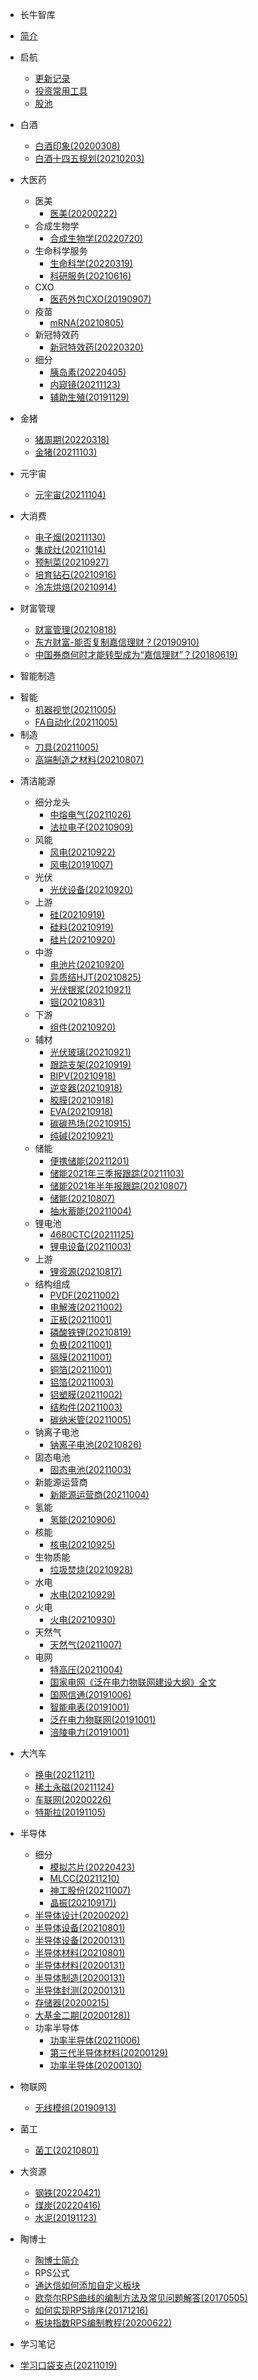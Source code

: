 * 长牛智库

* [简介](README.md)

* 启航
    - [更新记录](myHistory.md)
	- [投资常用工具](myTool.md)
	- [股池](股池/股池.md)
* 白酒
    - [白酒印象(20200308)](/白酒/白酒印象(20200308).md)
	- [白酒十四五规划(20210203)](/白酒/白酒十四五规划(20210203).md)
* 大医药
  * 医美
    - [医美(20200222)](医美/医美(20200222).md)      
  * 合成生物学
    - [合成生物学(20220720)](大医药/合成生物学/合成生物学(20220720).md)     
  * 生命科学服务
    - [生命科学(20220319)](科研服务/生命科学(20220319).md)
    - [科研服务(20210616)](科研服务/科研服务(20210616).md)
  * CXO
    - [医药外包CXO(20190907)](CXO/医药外包CXO(20190907).md)
  * 疫苗
    - [mRNA(20210805)](疫苗/mRNA(20210805).md)  
  * 新冠特效药
    - [新冠特效药(20220320)](大医药/新冠特效药/新冠特效药(20220320).md)
  * 细分
    - [胰岛素(20220405)](大医药/胰岛素/胰岛素(20220405).md)
    - [内窥镜(20211123)](大医药/内窥镜/内窥镜(20211123).md)
    - [辅助生殖(20191129)](辅助生殖/辅助生殖(20191129).md)

* 金猪
    - [猪周期(20220318)](大消费/猪周期(20220318).md)
    - [金猪(20211103)](大消费/金猪(20211103).md)
* 元宇宙
  
    - [元宇宙(20211104)](元宇宙/元宇宙(20211104).md)
* 大消费
    - [电子烟(20211130)](大消费/电子烟(20211130).md)
    - [集成灶(20211014)](大消费/集成灶(20211014).md)
    - [预制菜(20210927)](大消费/预制菜(20210927).md)
    - [培育钻石(20210916)](大消费/培育钻石(20210916).md)
    - [冷冻烘焙(20210914)](大消费/冷冻烘焙(20210914).md)
* 财富管理
    - [财富管理(20210818)](财富管理/财富管理(20210818).md)
    - [东方财富-能否复制嘉信理财？(20190910)](财富管理/东方财富-能否复制嘉信理财？(20190910).md)
	- [中国券商何时才能转型成为“嘉信理财”？(20180619)](财富管理/中国券商何时才能转型成为“嘉信理财”？(20180619).md)
* 智能制造
- 智能
    - [机器视觉(20211005)](智能制造/机器视觉(20211005).md)
    - [FA自动化(20211005)](智能制造/FA自动化(20211005).md)
- 制造
    - [刀具(20211005)](智能制造/刀具(20211005).md)
    - [高端制造之材料(20210807)](智能制造/高端制造之材料(20210807).md)
* 清洁能源 
     - 细分龙头
        - [中熔电气(20211026)](清洁能源/细分龙头/中熔电气(20211026).md)
	    - [法拉电子(20210909)](清洁能源/细分龙头/法拉电子(20210909).md)
	 - 风能
	    - [风电(20210922)](清洁能源/风能/风电(20210922).md)
	    - [风电(20191007)](清洁能源/风能/风电(20191007).md)
	 - 光伏
	     - [光伏设备(20210920)](清洁能源/光伏/光伏设备(20210920).md)
	 - 上游
	     - [硅(20210919)](清洁能源/光伏/硅(20210919).md)
	     - [硅料(20210919)](清洁能源/光伏/硅料(20210919).md)
	     - [硅片(20210920)](清洁能源/光伏/硅片(20210920).md)
	 - 中游
	     - [电池片(20210920)](清洁能源/光伏/电池片(20210920).md)
	     - [异质结HJT(20210825)](清洁能源/光伏/异质结HJT(20210825).md) 
	     - [光伏银浆(20210921)](清洁能源/光伏/光伏银浆(20210921).md) 
	     - [铟(20210831)](清洁能源/光伏/铟(20210831).md) 
	 - 下游
	     - [组件(20210920)](清洁能源/光伏/组件(20210920).md)
	 - 辅材
	     - [光伏玻璃(20210921)](清洁能源/光伏/光伏玻璃(20210921).md)
	     - [跟踪支架(20210919)](清洁能源/光伏/跟踪支架(20210919).md)
	     - [BIPV(20210918)](清洁能源/光伏/BIPV(20210918).md)
	     - [逆变器(20210918)](清洁能源/光伏/逆变器(20210918).md)
	     - [胶膜(20210918)](清洁能源/光伏/胶膜(20210918).md)
	     - [EVA(20210918)](清洁能源/光伏/EVA(20210918).md) 
	     - [碳碳热场(20210915)](清洁能源/光伏/碳碳热场(20210915).md) 
	     - [纯碱(20210921)](清洁能源/光伏/纯碱(20210921).md)
     - 储能
        - [便携储能(20211201)](清洁能源/储能/便携储能(20211201).md) 
        - [储能2021年三季报跟踪(20211103)](清洁能源/储能/储能2021年三季报跟踪(20211103).md) 
        - [储能2021年半年报跟踪(20210807)](清洁能源/储能/储能2021年半年报跟踪(20210807).md) 
        - [储能(20210807)](清洁能源/储能/储能(20210807).md) 
        - [抽水蓄能(20211004)](清洁能源/储能/抽水蓄能(20211004).md) 
     - 锂电池
        - [4680CTC(20211125)](清洁能源/锂电池/4680CTC(20211125).md)
        - [锂电设备(20211003)](清洁能源/锂电池/锂电设备(20211003).md)
     - 上游
        - [锂资源(20210817)](清洁能源/锂电池/锂资源(20210817).md) 
     - 结构组成
        - [PVDF(20211002)](清洁能源/锂电池/PVDF(20211002).md) 
        - [电解液(20211002)](清洁能源/锂电池/电解液(20211002).md) 
        - [正极(20211001)](清洁能源/锂电池/正极(20211001).md) 
        - [磷酸铁锂(20210819)](清洁能源/锂电池/磷酸铁锂(20210819).md) 
        - [负极(20211001)](清洁能源/锂电池/负极(20211001).md) 
        - [隔膜(20211001)](清洁能源/锂电池/隔膜(20211001).md) 
        - [铜箔(20211001)](清洁能源/锂电池/铜箔(20211001).md) 
        - [铝箔(20211003)](清洁能源/锂电池/铝箔(20211003).md) 
        - [铝塑膜(20211002)](清洁能源/锂电池/铝塑膜(20211002).md)
        - [结构件(20211003)](清洁能源/锂电池/结构件(20211003).md)
        - [碳纳米管(20211005)](清洁能源/锂电池/碳纳米管(20211005).md)
     - 钠离子电池
         - [钠离子电池(20210826)](清洁能源/钠离子电池/钠离子电池(20210826).md) 
     - 固态电池
         - [固态电池(20211003)](清洁能源/固态电池/固态电池(20211003).md) 
     - 新能源运营商
	    - [新能源运营商(20211004)](清洁能源/新能源运营商/新能源运营商(20211004).md)
     - 氢能
	    - [氢能(20210906)](清洁能源/氢能/氢能(20210906).md)
	 - 核能
	    - [核电(20210925)](清洁能源/核能/核电(20210925).md)
     - 生物质能
	    - [垃圾焚烧(20210928)](清洁能源/生物质能/垃圾焚烧(20210928).md)
	 - 水电
	    - [水电(20210929)](清洁能源/水电/水电(20210929).md)
	 - 火电
	    - [火电(20210930)](清洁能源/火电/火电(20210930).md)
	 - 天然气
	    - [天然气(20211007)](清洁能源/天然气/天然气(20211007).md)
	 - 电网
	    - [特高压(20211004)](清洁能源/电网/特高压(20211004).md)
	    - [国家电网《泛在电力物联网建设大纲》全文](清洁能源/电网/国家电网《泛在电力物联网建设大纲》全文.md)
	    - [国网信通(20191006)](清洁能源/电网/国网信通(20191006).md)
	    - [智能电表(20191001)](清洁能源/电网/智能电表(20191001).md)
	    - [泛在电力物联网(20191001)](清洁能源/电网/泛在电力物联网(20191001).md)
	    - [涪陵电力(20191001)](清洁能源/电网/涪陵电力(20191001).md)
* 大汽车
    - [换电(20211211)](大汽车/换电(20211211).md)
    - [稀土永磁(20211124)](大汽车/稀土永磁(20211124).md)
    - [车联网(20200226)](大汽车/车联网(20200226).md)
    - [特斯拉(20191105)](大汽车/特斯拉(20191105).md)
* 半导体
    - 细分
        - [模拟芯片(20220423)](半导体/细分龙头/模拟芯片(20220423).md)
        - [MLCC(20211210)](半导体/细分龙头/MLCC(20211210).md)
        - [神工股份(20211007)](半导体/细分龙头/神工股份(20211007).md)
	    - [晶振(20210917))](半导体/细分龙头/晶振(20210917).md)
    - [半导体设计(20200202)](半导体/半导体设计(20200202).md)
    - [半导体设备(20210801)](半导体/半导体设备(20210801).md)
    - [半导体设备(20200131)](半导体/半导体设备(20200131).md)
    - [半导体材料(20210801)](半导体/半导体材料(20210801).md)
    - [半导体材料(20200131)](半导体/半导体材料(20200131).md)
    - [半导体制造(20200131)](半导体/半导体制造(20200131).md)
    - [半导体封测(20200131)](半导体/半导体封测(20200131).md)
    - [存储器(20200215)](半导体/存储器(20200215).md)
    - [大基金二期(20200128))](半导体/大基金二期(20200128).md)
    - 功率半导体
        - [功率半导体(20211006)](半导体/功率半导体(20211006).md)
        - [第三代半导体材料(20200129)](半导体/第三代半导体材料(20200129).md)
        - [功率半导体(20200130)](半导体/功率半导体(20200130).md)

* 物联网
    - [无线模组(20190913)](物联网/无线模组(20190913).md)
* 菌工
    - [菌工(20210801)](菌工/菌工(20210801).md)
* 大资源
    - [钢铁(20220421)](大资源/钢铁/钢铁(20220421).md)
    - [煤炭(20220416)](大资源/煤炭/煤炭(20220416).md)
    - [水泥(20191123)](大资源/水泥/水泥(20191123).md)
* 陶博士
    - [陶博士简介](强势股体系/陶博士/陶博士.md)
    - RPS公式
    - [通达信如何添加自定义板块](强势股体系/陶博士/量化公式/通达信如何添加自定义板块.md)
    - [欧奈尔RPS曲线的编制方法及常见问题解答(20170505)](强势股体系/陶博士/量化公式/欧奈尔RPS曲线的编制方法及常见问题解答(20170505).md)
    - [如何实现RPS排序(20171216)](强势股体系/陶博士/量化公式/如何实现RPS排序(20171216).md)
    - [板块指数RPS编制教程(20200622)](强势股体系/陶博士/量化公式/板块指数RPS编制教程(20200622).md)
* 学习笔记
- [学习口袋支点(20211019)](强势股体系/学习笔记/学习口袋支点(20211019).md)